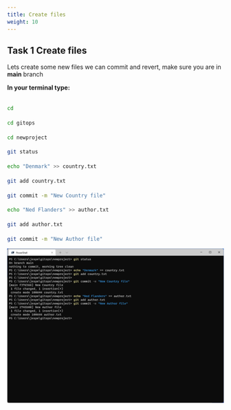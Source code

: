 ```yaml
---
title: Create files
weight: 10
---
```


## Task 1 Create files

Lets create some new files we can commit and revert, make sure you are in __main__ branch

__In your terminal type:__

```bash

cd

cd gitops

cd newproject

git status

echo "Denmark" >> country.txt

git add country.txt

git commit -m "New Country file"

echo "Ned Flanders" >> author.txt

git add author.txt

git commit -m "New Author file"

```

![Alt text](images/001_create_files.png?raw=true "Create files")

